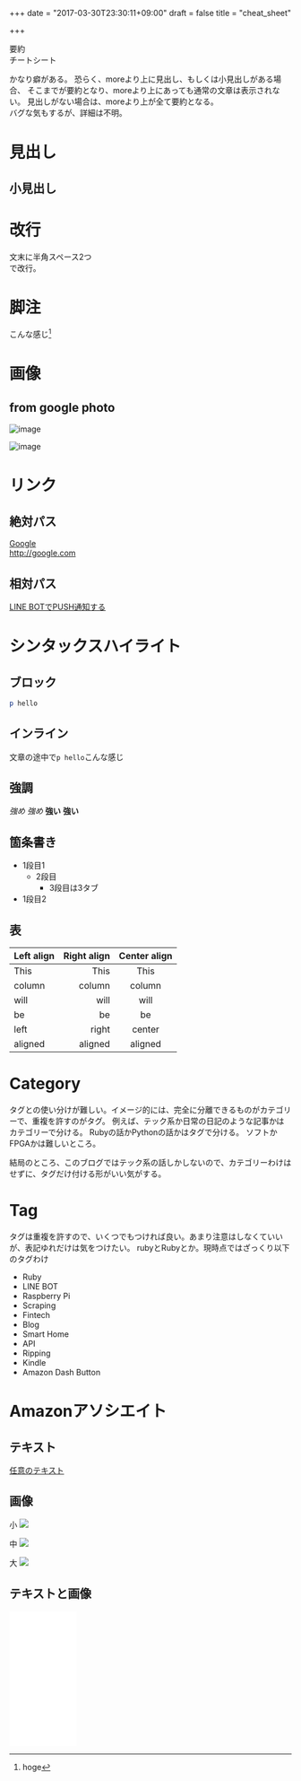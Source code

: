 +++
date = "2017-03-30T23:30:11+09:00"
draft = false
title = "cheat_sheet"

+++

要約  
チートシート

<!--more-->

かなり癖がある。
恐らく、moreより上に見出し、もしくは小見出しがある場合、
そこまでが要約となり、moreより上にあっても通常の文章は表示されない。
見出しがない場合は、moreより上が全て要約となる。  
バグな気もするが、詳細は不明。

# 見出し
## 小見出し

# 改行
文末に半角スペース2つ  
で改行。

# 脚注
こんな感じ[^a]

[^a]: hoge

# 画像
## from google photo
![image](https://lh3.googleusercontent.com/IrDV2v9sWU8odajHY3Eq6aHccBAlaRC_UKYmddPmc_cg_mxY-2EB5Ud3jvL9djBI74haJHvI-wKsHzfUjDIRNbfbO2a5p6OKRrxA5i8wzJLQJ7OR-uelob5foqV1LWU2FaL76nAco16z_w0lihhyjeSsoQMcvRSmNI4REfVNmasj0MIV5TO5TEA7evE9P-lJMCHRWQIViuQc7SeoZK79NOXlkPSmudl2yCPOGDz8OsPRd4i0oOxAhUZ8F4WPMvKGSbdDk-wl9UjsmwN9UmY_d4E7XRFDXMRId4kEe_BvGi_8j0hHTn9x_f1w0lYKK8g3dwLGw28QDiL0Djp7w_56FshJ5JsIy3fY2iEEVpDdPMzIBdssE3-fk_BvvZ3rO4mRqlnQSGmm1XeaYSTQl-jsUBJG_NsWPjPHO3oNU2wgdP0uQAZ4YW9cik2hmlkTbwuRHoNUvzeWeL9PTpSlI3f7Zu1frVoYkI4co8FmDpKzaaQH2akc40HhL4Pyi06UjXfimRo1DYEIabxEeNiHfY97bGRDVsyf6eX_7WS7Pb0vTtSzaauLCsqVqBd5NRJSoxGtfvbKd9Je56N8ofiSMIc9BqpOCX7PLTc_30t2wTQt_3ZtcugvUEeSpw=w510-h679-no)

![image](https://goo.gl/sWqbQI)

# リンク
## 絶対パス
[Google](http://google.com)  
http://google.com

## 相対パス
[LINE BOTでPUSH通知する](../../misc/line_push/)


# シンタックスハイライト
## ブロック
```ruby
p hello
```

## インライン
文章の途中で`p hello`こんな感じ

## 強調
*強め*
_強め_
**強い**
__強い__

## 箇条書き
- 1段目1
  - 2段目
      - 3段目は3タブ
- 1段目2

## 表
| Left align | Right align | Center align |
|:-----------|------------:|:------------:|
| This       | This        | This         |
| column     | column      | column       |
| will       | will        | will         |
| be         | be          | be           |
| left       | right       | center       |
| aligned    | aligned     | aligned      |

# Category
タグとの使い分けが難しい。イメージ的には、完全に分離できるものがカテゴリーで、重複を許すのがタグ。
例えば、テック系か日常の日記のような記事かはカテゴリーで分ける。
Rubyの話かPythonの話かはタグで分ける。
ソフトかFPGAかは難しいところ。

結局のところ、このブログではテック系の話しかしないので、カテゴリーわけはせずに、タグだけ付ける形がいい気がする。

# Tag
タグは重複を許すので、いくつでもつければ良い。あまり注意はしなくていいが、表記ゆれだけは気をつけたい。
rubyとRubyとか。現時点ではざっくり以下のタグわけ
- Ruby
- LINE BOT
- Raspberry Pi
- Scraping
- Fintech
- Blog
- Smart Home
- API
- Ripping
- Kindle
- Amazon Dash Button

# Amazonアソシエイト
## テキスト
[任意のテキスト](http://amzn.to/2CuC9Qc)

## 画像
小
<a href="https://www.amazon.co.jp/Kindle-Paperwhite-%E9%9B%BB%E5%AD%90%E6%9B%B8%E7%B1%8D%E3%83%AA%E3%83%BC%E3%83%80%E3%83%BC-Wi-Fi-%E3%83%96%E3%83%A9%E3%83%83%E3%82%AF/dp/B00QJDOM6U/ref=as_li_ss_il?ie=UTF8&qid=1518946008&sr=8-2&keywords=kindle&linkCode=li1&tag=shidetake0e-22&linkId=06cf4657a1480646e915ff34bda84373" target="_blank"><img border="0" src="//ws-fe.amazon-adsystem.com/widgets/q?_encoding=UTF8&ASIN=B00QJDOM6U&Format=_SL110_&ID=AsinImage&MarketPlace=JP&ServiceVersion=20070822&WS=1&tag=shidetake0e-22" ></a><img src="https://ir-jp.amazon-adsystem.com/e/ir?t=shidetake0e-22&l=li1&o=9&a=B00QJDOM6U" width="1" height="1" border="0" alt="" style="border:none !important; margin:0px !important;" />

中
<a href="https://www.amazon.co.jp/Kindle-Paperwhite-%E9%9B%BB%E5%AD%90%E6%9B%B8%E7%B1%8D%E3%83%AA%E3%83%BC%E3%83%80%E3%83%BC-Wi-Fi-%E3%83%96%E3%83%A9%E3%83%83%E3%82%AF/dp/B00QJDOM6U/ref=as_li_ss_il?ie=UTF8&qid=1518946008&sr=8-2&keywords=kindle&linkCode=li2&tag=shidetake0e-22&linkId=0eca241f7fe8e004ca2cb53345f74ef4" target="_blank"><img border="0" src="//ws-fe.amazon-adsystem.com/widgets/q?_encoding=UTF8&ASIN=B00QJDOM6U&Format=_SL160_&ID=AsinImage&MarketPlace=JP&ServiceVersion=20070822&WS=1&tag=shidetake0e-22" ></a><img src="https://ir-jp.amazon-adsystem.com/e/ir?t=shidetake0e-22&l=li2&o=9&a=B00QJDOM6U" width="1" height="1" border="0" alt="" style="border:none !important; margin:0px !important;" />

大
<a href="https://www.amazon.co.jp/Kindle-Paperwhite-%E9%9B%BB%E5%AD%90%E6%9B%B8%E7%B1%8D%E3%83%AA%E3%83%BC%E3%83%80%E3%83%BC-Wi-Fi-%E3%83%96%E3%83%A9%E3%83%83%E3%82%AF/dp/B00QJDOM6U/ref=as_li_ss_il?ie=UTF8&qid=1518946008&sr=8-2&keywords=kindle&linkCode=li3&tag=shidetake0e-22&linkId=d4b4280270aa00c819d5a99ba50aae18" target="_blank"><img border="0" src="//ws-fe.amazon-adsystem.com/widgets/q?_encoding=UTF8&ASIN=B00QJDOM6U&Format=_SL250_&ID=AsinImage&MarketPlace=JP&ServiceVersion=20070822&WS=1&tag=shidetake0e-22" ></a><img src="https://ir-jp.amazon-adsystem.com/e/ir?t=shidetake0e-22&l=li3&o=9&a=B00QJDOM6U" width="1" height="1" border="0" alt="" style="border:none !important; margin:0px !important;" />

## テキストと画像
<iframe style="width:120px;height:240px;" marginwidth="0" marginheight="0" scrolling="no" frameborder="0" src="//rcm-fe.amazon-adsystem.com/e/cm?lt1=_blank&bc1=000000&IS2=1&bg1=FFFFFF&fc1=000000&lc1=0000FF&t=shidetake0e-22&o=9&p=8&l=as4&m=amazon&f=ifr&ref=as_ss_li_til&asins=B00QJDOM6U&linkId=05fa0e9ef8fc667966c6780e891940c1"></iframe>

